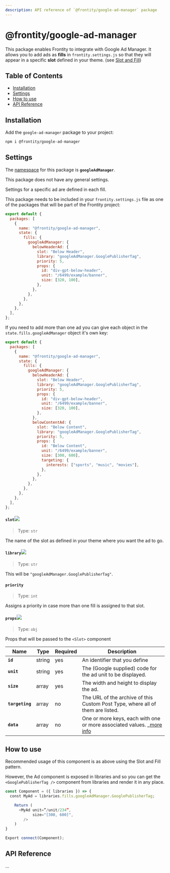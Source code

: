 ```yaml
---
description: API reference of `@frontity/google-ad-manager` package
---
```


# @frontity/google-ad-manager

This package enables Frontity to integrate with Google Ad Manager. It allows you to add ads as **fills** in `frontity.settings.js` so that they will appear in a specific **slot** defined in your theme. (see [Slot and Fill](../core-package/frontity.md#slot))

## Table of Contents

<!-- toc -->

- [Installation](#installation)
- [Settings](#settings)
- [How to use](#how-to-use)
- [API Reference](#api-reference)

<!-- tocstop -->

## Installation

Add the `google-ad-manager` package to your project:

```bash
npm i @frontity/google-ad-manager
```

## Settings

The [namespace](https://docs.frontity.org/learning-frontity/namespaces) for this package is **`googleAdManager`**.

This package does not have any general settings.

Settings for a specific ad are defined in each fill.

This package needs to be included in your `frontity.settings.js` file as one of the packages that will be part of the Frontity project:

```js
export default {
  packages: [
    {
      name: "@frontity/google-ad-manager",
      state: {
        fills: {
          googleAdManager: {
            belowHeaderAd: {
              slot: "Below Header",
              library: "googleAdManager.GooglePublisherTag",
              priority: 5,
              props: {
                id: "div-gpt-below-header",
                unit: "/6499/example/banner",
                size: [320, 100],
              },
            },
          },
        },
      },
    },
  ],
};
```

If you need to add more than one ad you can give each object in the `state.fills.googleAdManager` object it's own key:

```js
export default {
  packages: [
    {
      name: "@frontity/google-ad-manager",
      state: {
        fills: {
          googleAdManager: {
            belowHeaderAd: {
              slot: "Below Header",
              library: "googleAdManager.GooglePublisherTag",
              priority: 5,
              props: {
                id: "div-gpt-below-header",
                unit: "/6499/example/banner",
                size: [320, 100],
              },
            },
            belowContentAd: {
              slot: "Below Content",
              library: "googleAdManager.GooglePublisherTag",
              priority: 5,
              props: {
                id: "Below Content",
                unit: "/6499/example/banner",
                size: [300, 600],
                targeting: {
                  interests: ["sports", "music", "movies"],
                },
              },
            },
          },
        },
      },
    },
  ],
};
```

#### `slot`<img src="https://img.shields.io/badge/REQUIRED-red.svg" >

> Type: `str`

The name of the slot as defined in your theme where you want the ad to go.

#### `library`<img src="https://img.shields.io/badge/REQUIRED-red.svg" >

> Type: `str`

This will be `"googleAdManager.GooglePublisherTag"`.

#### `priority`

> Type: `int`

Assigns a priority in case more than one fill is assigned to that slot.

#### `props`<img src="https://img.shields.io/badge/REQUIRED-red.svg" >

> Type: `obj`

Props that will be passed to the `<Slot>` component

| Name            | Type   | Required | Description                                                                                                                                      |
| --------------- | ------ | -------- | ------------------------------------------------------------------------------------------------------------------------------------------------ |
| **`id`**        | string | yes      | An identifier that you define                                                                                                                    |
| **`unit`**      | string | yes      | The (Google supplied) code for the ad unit to be displayed.                                                                                      |
| **`size`**      | array  | yes      | The width and height to display the ad.                                                                                                          |
| **`targeting`** | array  | no       | The URL of the archive of this Custom Post Type, where all of them are listed.                                                                   |
| **`data`**      | array  | no       | One or more keys, each with one or more associated values. \_[more info](https://developers.google.com/publisher-tag/guides/key-value-targeting) |

## How to use

Recommended usage of this component is as above using the Slot and Fill pattern.

However, the Ad component is exposed in libraries and so you can get the `<GooglePublisherTag />` component from libraries and render it in any place.

```js
const Component = ({ libraries }) => {
  const MyAd = libraries.fills.googleAdManager.GooglePublisherTag;

	Return (
	  <MyAd unit=”/unit/234”,
	        size="[300, 600]",
		/>
	)
}

Export connect(Component);
```

## API Reference

...
